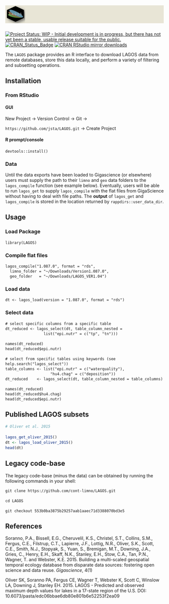 <h1 align="left">
<img width="800" src="./inst/lagos_banner.png" alt="">
</h1>

[![Project Status: WIP - Initial development is in progress, but there has not yet been a stable, usable release suitable for the public.](http://www.repostatus.org/badges/latest/wip.svg)](http://www.repostatus.org/#wip)
[![CRAN\_Status\_Badge](http://www.r-pkg.org/badges/version/LAGOS)](https://cran.r-project.org/package=LAGOS) 
[![CRAN RStudio mirror downloads](http://cranlogs.r-pkg.org/badges/LAGOS)](https://cran.r-project.org/package=LAGOS)

The `LAGOS` package provides an R interface to download LAGOS data from remote databases, store this data locally, and perform a variety of filtering and subsetting operations.

## Installation

### From RStudio

#### GUI

New Project -> Version Control -> Git ->

`https://github.com/jsta/LAGOS.git` -> Create Project

#### R prompt/console

`devtools::install()`
 
### Data

Until the data exports have been loaded to Gigascience (or elsewhere) users must supply the path to their `limno` and `geo` data folders to the `lagos_compile` function (see example below). Eventually, users will be able to run `lagos_get` to supply `lagos_compile` with the flat files from GigaScience without having to deal with file paths. The __output__ of `lagos_get` and `lagos_compile` is stored in the location returned by `rappdirs::user_data_dir`.

## Usage

### Load Package

``` 
library(LAGOS)
```

### Compile flat files

``` 
lagos_compile("1.087.0", format = "rds",
  limno_folder = "~/Downloads/Version1.087.0",
  geo_folder   = "~/Downloads/LAGOS_VER1.04")
```

### Load data

```
dt <- lagos_load(version = "1.087.0", format = "rds")
```

### Select data

```
# select specific columns from a specific table
dt_reduced <- lagos_select(dt, table_column_nested =
                 list("epi.nutr" = c("tp", "tn")))

names(dt_reduced)
head(dt_reduced$epi.nutr)

# select from specific tables using keywords (see help.search("lagos_select"))
table_columns <- list("epi.nutr" = c("waterquality"),
                    "hu4.chag" = c("deposition"))
dt_reduced    <- lagos_select(dt, table_column_nested = table_columns)

names(dt_reduced)
head(dt_reduced$hu4.chag)
head(dt_reduced$epi.nutr)
```

## Published LAGOS subsets

```r
# Oliver et al. 2015

lagos_get_oliver_2015()
dt <- lagos_load_oliver_2015()
head(dt)
```

## Legacy code-base

The legacy code-base (minus the data) can be obtained by running the following commands in your shell:

```
git clone https://github.com/cont-limno/LAGOS.git 

cd LAGOS

git checkout 553b0ba3875b29257aab1aaec71d3388070bd3e5
```

## References

Soranno, P.A., Bissell, E.G., Cheruvelil, K.S., Christel, S.T., Collins,
  S.M., Fergus, C.E., Filstrup, C.T., Lapierre, J.F., Lottig, N.R., Oliver,
  S.K., Scott, C.E., Smith, N.J., Stopyak, S., Yuan, S., Bremigan, M.T.,
  Downing, J.A., Gries, C., Henry, E.H., Skaff, N.K., Stanley, E.H.,
  Stow, C.A., Tan, P.N., Wagner, T. and Webster, K.E. 2015. Building a
  multi-scaled geospatial temporal ecology database from disparate data
  sources: fostering open science and data reuse. _Gigascience_, 4(1)

Oliver SK, Soranno PA, Fergus CE, Wagner T, Webster K, Scott C, Winslow LA,      Downing J, Stanley EH. 2015. LAGOS - Predicted and observed maximum depth      values for lakes in a 17-state region of the U.S. DOI:                         10.6073/pasta/edc06bbae6db80e801b6e52253f2ea09
